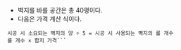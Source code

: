 - 벽지를 바를 공간은 총 40평이다.
- 다음은 가격 계산 식이다.
```평수 × 2 = 시공 시 소요되는 벽지의 양
시공 시 소요되는 벽지의 양 ÷ 5 = 시공 시 사용되는 벽지의 롤 개수
롤 개수 × 합지 가격```
